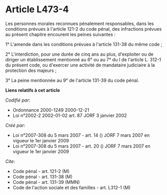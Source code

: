 # Article L473-4

Les personnes morales reconnues pénalement responsables, dans les conditions prévues à l'article 121-2 du code pénal, des
infractions prévues au présent chapitre encourent les peines suivantes :

1° L'amende dans les conditions prévues à l'article 131-38 du même code ;

2° L'interdiction, pour une durée de cinq ans au plus, d'exploiter ou de diriger un établissement mentionné au 6° ou au 7° du
I de l'article L. 312-1 du présent code, ou d'exercer une activité de mandataire judiciaire à la protection des majeurs ;

3° La peine mentionnée au 9° de l'article 131-39 du code pénal.

**Liens relatifs à cet article**

_Codifié par_:

  - Ordonnance 2000-1249 2000-12-21
  - Loi n°2002-2 2002-01-02 art. 87 JORF 3 janvier 2002

_Créé par_:

  - Loi n°2007-308 du 5 mars 2007 - art. 14 () JORF 7 mars 2007 en vigueur le 1er janvier 2009
  - Loi n°2007-308 du 5 mars 2007 - art. 20 () JORF 7 mars 2007 en vigueur le 1er janvier 2009

_Cite_:

  - Code pénal - art. 121-2 (M)
  - Code pénal - art. 131-38 (M)
  - Code pénal - art. 131-39 (MMN)
  - Code de l'action sociale et des familles - art. L312-1 (M)
